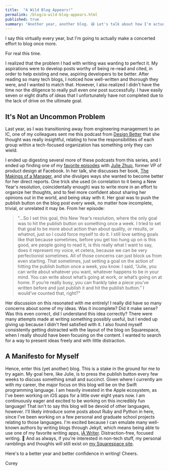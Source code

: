 ```yaml
---
title:  "A Wild Blog Appears!"
permalink: /blog/a-wild-blog-appears.html
published: true
summary: "Another year, another blog. 😅 Let's talk about how I'm actually going to follow my New Year's Resolutions in this tech blog dedicated to my learnings in Swift and other languages."
---
```


I say this virtually every year, but I'm going to actually make a concerted effort to blog once more.

For real this time.

I realized that the problem I had with writing was wanting to perfect it. My aspirations were to develop posts worthy of being re-read and cited, in order to help existing and new, aspiring developers to be better. After reading so many tech blogs, I noticed how well-written and thorough they were, and I wanted to match that. However, I also realized I didn't have the time nor the diligence to really pull even _one_ post successfully. I have easily seven or eight drafts of ideas that I unfortunately have not completed due to the lack of drive on the ultimate goal.

## It's Not an Uncommon Problem

Last year, as I was transitioning away from engineering management to an IC, one of my colleagues sent me this podcast from [Design Better](https://www.designbetter.co/podcast/) that she thought was really insightful, relating to how the responsibilities of each group within a tech-focused organization has something only they can wield.

I ended up digesting several more of these podcasts from this series, and I ended up finding one of my [favorite episodes](https://overcast.fm/+JvNKUdNwg) with [Julie Zhuo](https://juliezhuo.com/), former VP of product design at Facebook. In her talk, she discusses her book, [The Makings of a Manager](https://juliezhuo.com/book/manager.html), and she divulges ways she wanted to become better for her direct reports. One trick she used (in correlation to it being a New Year's resolution, coincidentally enough) was to write more in an effort to organize her thoughts, and to feel more confident about sharing her opinions out in the world, and being okay with it. Her goal was to push the publish button on the blog post every week, no matter how incomplete, trivial, or unrelated it may be. From her episode:

> "...So I set this goal, this New Year’s resolution, where the only goal was to hit the publish button on something once a week. I tried to set that goal to be more about action than about quality, or results, or whatnot, just so I could force myself to do it. I still love setting goals like that because sometimes, before you get too hung up on is this good, are people going to read it, is this really what I want to say, does it represent my voice, et cetera, because we can be very perfectionist sometimes. All of those concerns can just block us from even starting. That sometimes, just setting a goal on the action of hitting the publish button once a week, you know. I said, “Julie, you can write about whatever you want, whatever happens to be in your mind. You can write about what’s going at work, or what’s going on at home. If you’re really busy, you can frankly take a piece you’ve written before and just publish it and hit the publish button.” I would’ve counted that, right?"

Her discussion on this resonated with me entirely! I really did have so many concerns about some of my ideas. Was it incomplete? Did it make sense? Was this even correct, did I understand this idea correctly? There were many attempts made at writing something possibly useful, but I ended up giving up because I didn't feel satisfied with it. I also found myself consistently getting distracted with the layout of the blog on Squarespace, when I really should have been focusing on the content. I wanted to search for a way to present ideas freely and with little distraction.

## A Manifesto for Myself

Hence, enter this (yet another) blog. This is a stake in the ground for me to try again. My goal here, like Julie, is to press the publish button every few weeks to discuss something small and succinct. Given where I currently am with my career, the major focus on this blog will be on the Swift programming language. I am heavily invested in the Apple ecosystem, as I've been working on iOS apps for a little over eight years now. I am continuously eager and excited to be working on this incredibly fun language! That isn't to say this blog will be devoid of other languages, however. I'll likely introduce some posts about Ruby and Python in here, since I've been working on a few personal and graduate school projects relating to those languages. I'm excited because I can emulate many well-known authors by writing blogs through Jekyll, which means being able to use one of my favorite writing apps, [iA Writer](https://ia.net/writer). Distraction-free, focused writing. 🙂 And as always, if you're interested in non-tech stuff, my personal ramblings and thoughts will still exist on [my Squarespace site](https://coreyroberts.io/blog/).

Here's to a better year and better confidence in writing! Cheers.

Corey
